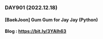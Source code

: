 ### DAY901 (2022.12.18)
#### [BaekJoon] Gum Gum for Jay Jay (Python)
#### Blog : https://bit.ly/3YAlh63